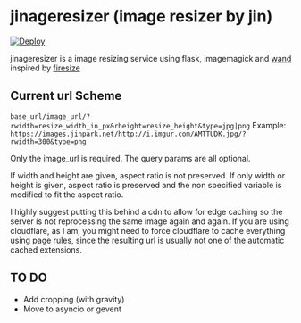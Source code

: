 # jinageresizer (image resizer by jin)

[![Deploy](https://www.herokucdn.com/deploy/button.png)](https://heroku.com/deploy)


jinageresizer is a image resizing service using flask, imagemagick and [wand](http://docs.wand-py.org/en/0.4.0/) inspired by [firesize](http://firesize.com)


Current url Scheme
------------------
`base_url/image_url/?rwidth=resize_width_in_px&rheight=resize_height&type=jpg|png`
Example:
`https://images.jinpark.net/http://i.imgur.com/AMTTUDK.jpg/?rwidth=300&type=png`

Only the image_url is required. The query params are all optional.

If width and height are given, aspect ratio is not preserved. If only width or height is given, aspect ratio is preserved and the non specified variable is modified to fit the aspect ratio.

I highly suggest putting this behind a cdn to allow for edge caching so the server is not reprocessing the same image again and again. If you are using cloudflare, as I am, you might need to force cloudflare to cache everything using page rules, since the resulting url is usually not one of the automatic cached extensions.

TO DO
-----

  * Add cropping (with gravity)
  * Move to asyncio or gevent
